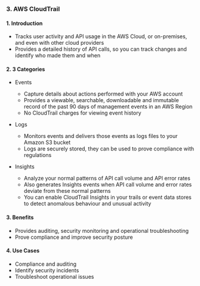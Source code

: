 ### 3. AWS CloudTrail

#### 1. Introduction
- Tracks user activity and API usage in the AWS Cloud, or on-premises, and even with other cloud providers
- Provides a detailed history of API calls, so you can track changes and identify who made them and when

#### 2. 3 Categories
- Events
  - Capture details about actions performed with your AWS account
  - Provides a viewable, searchable, downloadable and immutable record of the past 90 days of management events in an AWS Region
  - No CloudTrail charges for viewing event history
 
- Logs
  - Monitors events and delivers those events as logs files to your Amazon S3 bucket
  - Logs are securely stored, they can be used to prove compliance with regulations
 
- Insights
  - Analyze your normal patterns of API call volume and API error rates
  - Also generates Insights events when API call volume and error rates deviate from these normal patterns
  - You can enable CloudTrail Insights in your trails or event data stores to detect anomalous behaviour and unusual activity
 
#### 3. Benefits
- Provides auditing, security monitoring and operational troubleshooting
- Prove compliance and improve security posture

#### 4. Use Cases
- Compliance and auditing
- Identify security incidents
- Troubleshoot operational issues

